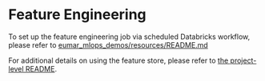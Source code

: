 # Feature Engineering
To set up the feature engineering job via scheduled Databricks workflow, please refer to [eumar_mlops_demos/resources/README.md](../resources/README.md)

For additional details on using the feature store, please refer to [the project-level README](../README.md).
